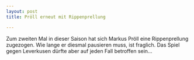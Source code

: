 ```yaml
---
layout: post
title: Pröll erneut mit Rippenprellung

---
```


Zum zweiten Mal in dieser Saison hat sich Markus Pröll eine Rippenprellung zugezogen. Wie lange er diesmal pausieren muss, ist fraglich. Das Spiel gegen Leverkusen dürfte aber auf jeden Fall betroffen sein...


